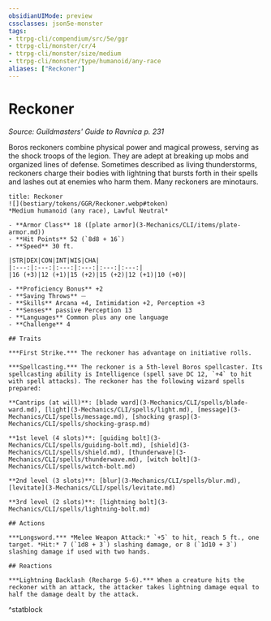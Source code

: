 ```yaml
---
obsidianUIMode: preview
cssclasses: json5e-monster
tags:
- ttrpg-cli/compendium/src/5e/ggr
- ttrpg-cli/monster/cr/4
- ttrpg-cli/monster/size/medium
- ttrpg-cli/monster/type/humanoid/any-race
aliases: ["Reckoner"]
---
```

# Reckoner
*Source: Guildmasters' Guide to Ravnica p. 231*  

Boros reckoners combine physical power and magical prowess, serving as the shock troops of the legion. They are adept at breaking up mobs and organized lines of defense. Sometimes described as living thunderstorms, reckoners charge their bodies with lightning that bursts forth in their spells and lashes out at enemies who harm them. Many reckoners are minotaurs.

```ad-statblock
title: Reckoner
![](bestiary/tokens/GGR/Reckoner.webp#token)
*Medium humanoid (any race), Lawful Neutral*

- **Armor Class** 18 ([plate armor](3-Mechanics/CLI/items/plate-armor.md))
- **Hit Points** 52 (`8d8 + 16`)
- **Speed** 30 ft.

|STR|DEX|CON|INT|WIS|CHA|
|:---:|:---:|:---:|:---:|:---:|:---:|
|16 (+3)|12 (+1)|15 (+2)|15 (+2)|12 (+1)|10 (+0)|

- **Proficiency Bonus** +2
- **Saving Throws** ⏤
- **Skills** Arcana +4, Intimidation +2, Perception +3
- **Senses** passive Perception 13
- **Languages** Common plus any one language
- **Challenge** 4

## Traits

***First Strike.*** The reckoner has advantage on initiative rolls.

***Spellcasting.*** The reckoner is a 5th-level Boros spellcaster. Its spellcasting ability is Intelligence (spell save DC 12, `+4` to hit with spell attacks). The reckoner has the following wizard spells prepared:

**Cantrips (at will)**: [blade ward](3-Mechanics/CLI/spells/blade-ward.md), [light](3-Mechanics/CLI/spells/light.md), [message](3-Mechanics/CLI/spells/message.md), [shocking grasp](3-Mechanics/CLI/spells/shocking-grasp.md)

**1st level (4 slots)**: [guiding bolt](3-Mechanics/CLI/spells/guiding-bolt.md), [shield](3-Mechanics/CLI/spells/shield.md), [thunderwave](3-Mechanics/CLI/spells/thunderwave.md), [witch bolt](3-Mechanics/CLI/spells/witch-bolt.md)

**2nd level (3 slots)**: [blur](3-Mechanics/CLI/spells/blur.md), [levitate](3-Mechanics/CLI/spells/levitate.md)

**3rd level (2 slots)**: [lightning bolt](3-Mechanics/CLI/spells/lightning-bolt.md)

## Actions

***Longsword.*** *Melee Weapon Attack:* `+5` to hit, reach 5 ft., one target. *Hit:* 7 (`1d8 + 3`) slashing damage, or 8 (`1d10 + 3`) slashing damage if used with two hands.

## Reactions

***Lightning Backlash (Recharge 5-6).*** When a creature hits the reckoner with an attack, the attacker takes lightning damage equal to half the damage dealt by the attack.
```
^statblock